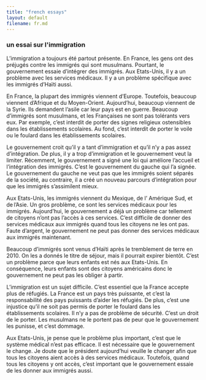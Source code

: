 ```yaml
---
title: "french essays"
layout: default
filename: fr.md
---
```


### un essai sur l'immigration

L’immigration a toujours été partout présente. En France, les gens ont des préjugés contre les immigrés qui sont musulmans. Pourtant, le gouvernement essaie d’intégrer des immigrés. Aux Etats-Unis, il y a un problème avec les services médicaux. Il y a un problème spécifique avec les immigrés d’Haïti aussi.  

En France, la plupart des immigrés viennent d’Europe. Toutefois, beaucoup viennent d’Afrique et du Moyen-Orient. Aujourd’hui, beaucoup viennent de la Syrie. Ils demandent l’asile car leur pays est en guerre. Beaucoup d’immigrés sont musulmans, et les Françaises ne sont pas tolérants vers eux. Par exemple, c’est interdit de porter des signes religieux ostensibles dans les établissements scolaires. Au fond, c’est interdit de porter le voile ou le foulard dans les établissements scolaires.  

Le gouvernement croit qu’il y a tant d’immigration et qu’il n’y a pas assez d’intégration. De plus, il y a trop d’immigration et le gouvernement veut la limiter. Récemment, le gouvernement a signé une loi qui améliore l’accueil et l’intégration des immigrés. C’est le gouvernement du gauche qui l’a signée. Le gouvernement du gauche ne veut pas que les immigrés soient séparés de la société, au contraire, il a créé un nouveau parcours d’intégration  pour que les immigrés s’assimilent mieux.   

Aux Etats-Unis, les immigrés viennent du Mexique, de l’ Amérique Sud, et de l’Asie. Un gros problème, ce sont les services médicaux pour les immigrés. Aujourd’hui, le gouvernement a déjà un problème car tellement de citoyens n’ont pas l’accès à ces services. C’est difficile de donner des services médicaux aux immigrés quand tous les citoyens ne les ont pas. Faute d’argent, le gouvernement ne peut pas donner des services médicaux aux immigrés maintenant.  

Beaucoup d’immigrés sont venus d’Haïti après le tremblement de terre en 2010. On les a donnés le titre de séjour, mais il pourrait expirer bientôt. C’est un problème parce que leurs enfants est nés aux Etats-Unis. En conséquence, leurs enfants sont des citoyens américains donc le gouvernement ne peut pas les obliger à partir.  

L’immigration est un sujet difficile. C’est essentiel que la France accepte plus de réfugiés. La France est un pays très puissante, et c’est la responsabilité des pays puissants d’aider les réfugiés. De plus, c’est une injustice qu’il ne soit pas permis de porter le foulard dans les établissements scolaires. Il n’y a pas de problème de sécurité. C’est un droit de le porter. Les musulmans ne le portent pas de peur que le gouvernement les punisse, et c’est dommage.  

Aux Etats-Unis, je pense que le problème plus important, c’est que le système médical n’est pas efficace. Il est nécessaire que le gouvernement le change. Je doute que le président aujourd’hui veuille le changer afin que tous les citoyens aient accès à des services médicaux. Toutefois, quand tous les citoyens y ont accès, c’est important que le gouvernement essaie de les donner aux immigrés aussi.  